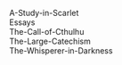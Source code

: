A-Study-in-Scarlet  
Essays  
The-Call-of-Cthulhu  
The-Large-Catechism  
The-Whisperer-in-Darkness  

